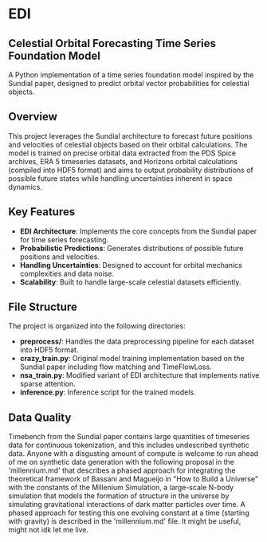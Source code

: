 # EDI
## Celestial Orbital Forecasting Time Series Foundation Model

A Python implementation of a time series foundation model inspired by the Sundial paper, designed to predict orbital vector probabilities for celestial objects.

## Overview

This project leverages the Sundial architecture to forecast future positions and velocities of celestial objects based on their orbital calculations. The model is trained on precise orbital data extracted from the PDS Spice archives, ERA 5 timeseries datasets, and Horizons orbital calculations (compiled into HDF5 format) and aims to output probability distributions of possible future states while handling uncertainties inherent in space dynamics.

## Key Features

- **EDI Architecture**: Implements the core concepts from the Sundial paper for time series forecasting.
- **Probabilistic Predictions**: Generates distributions of possible future positions and velocities.
- **Handling Uncertainties**: Designed to account for orbital mechanics complexities and data noise.
- **Scalability**: Built to handle large-scale celestial datasets efficiently.

## File Structure

The project is organized into the following directories:

- **preprocess/**: Handles the data preprocessing pipeline for each dataset into HDF5 format.
- **crazy_train.py**: Original model training implementation based on the Sundial paper including flow matching and TimeFlowLoss.
- **nsa_train.py**: Modified variant of EDI architecture that implements native sparse attention.
- **inference.py**: Inference script for the trained models.


## Data Quality

Timebench from the Sundial paper contains large quantities of timeseries data for continuous tokenization, and this includes undescribed synthetic data. Anyone with a disgusting amount of compute is welcome to run ahead of me on synthetic data generation with the following proposal in the 'millennium.md' that describes a phased approach for integrating the theoretical framework of Bassani and Magueijo in "How to Build a Universe" with the constants of the Millenium Simulation, a large-scale N-body simulation that models the formation of structure in the universe by simulating gravitational interactions of dark matter particles over time. A phased approach for testing this one evolving constant at a time (starting with gravity) is described in the 'millennium.md' file. It might be useful, might not idk let me live.


